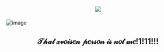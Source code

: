 ## <p align="center">![](https://komarev.com/ghpvc/?username=Eqwrttz&label=Creepers💔+&color=37374d)

![image](https://github.com/user-attachments/assets/119445a5-7b71-4008-a58c-9ae418427063)
## <p align="center">𝒯𝒽𝒶𝓉 𝓍𝓋𝑜𝒾𝓈𝑒𝓃 𝓅𝑒𝓇𝓈𝑜𝓃 𝒾𝓈 𝓃𝑜𝓉 𝓂𝑒!1!11!!!<small caps>
<!--
**Eqwrttz/eqwrttz** is a ✨ _special_ ✨ repository because its `README.md` (this file) appears on your GitHub profile.

Here are some ideas to get you started:

- 🔭 I’m currently working on ...
- 🌱 I’m currently learning ...
- 👯 I’m looking to collaborate on ...
- 🤔 I’m looking for help with ...
- 💬 Ask me about ...
- 📫 How to reach me: ...
- 😄 Pronouns: ...
- ⚡ Fun fact: ...
-->
